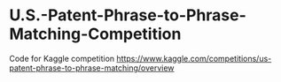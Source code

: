 # U.S.-Patent-Phrase-to-Phrase-Matching-Competition
Code for Kaggle competition
https://www.kaggle.com/competitions/us-patent-phrase-to-phrase-matching/overview
